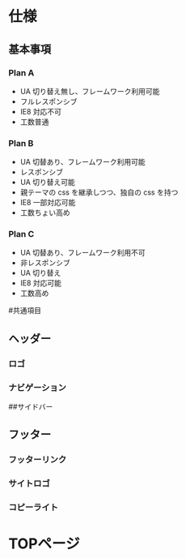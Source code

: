 # 仕様
## 基本事項
### Plan A
- UA 切り替え無し、フレームワーク利用可能
- フルレスポンシブ
- IE8 対応不可
- 工数普通

### Plan B
- UA 切替あり、フレームワーク利用可能
- レスポンシブ
- UA 切り替え可能
- 親テーマの css を継承しつつ、独自の css を持つ
- IE8 一部対応可能
- 工数ちょい高め

### Plan C
- UA 切替あり、フレームワーク利用不可
- 非レスポンシブ
- UA 切り替え
- IE8 対応可能
- 工数高め


#共通項目

## ヘッダー
### ロゴ
### ナビゲーション

##サイドバー

## フッター
### フッターリンク
### サイトロゴ
### コピーライト

# TOPページ
